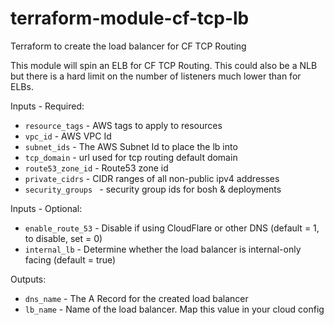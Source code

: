 # terraform-module-cf-tcp-lb
Terraform to create the load balancer for CF TCP Routing

This module will spin an ELB for CF TCP Routing.  This could also be a NLB but there is a hard limit on the number of listeners much lower than for ELBs.

Inputs - Required:

 - `resource_tags` - AWS tags to apply to resources
 - `vpc_id` - AWS VPC Id
 - `subnet_ids` - The AWS Subnet Id to place the lb into     
 - `tcp_domain` - url used for tcp routing default domain     
 - `route53_zone_id` - Route53 zone id
 - `private_cidrs` - CIDR ranges of all non-public ipv4 addresses
 - `security_groups ` - security group ids for bosh & deployments
 


Inputs - Optional: 

 - `enable_route_53` - Disable if using CloudFlare or other DNS (default = 1, to disable, set = 0)
 - `internal_lb` - Determine whether the load balancer is internal-only facing (default = true)

Outputs:

 - `dns_name` - The A Record for the created load balancer
 - `lb_name` - Name of the load balancer.  Map this value in your cloud config

